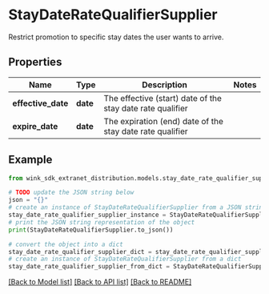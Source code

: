 # StayDateRateQualifierSupplier

Restrict promotion to specific stay dates the user wants to arrive.

## Properties

Name | Type | Description | Notes
------------ | ------------- | ------------- | -------------
**effective_date** | **date** | The effective (start) date of the stay date rate qualifier | 
**expire_date** | **date** | The expiration (end) date of the stay date rate qualifier | 

## Example

```python
from wink_sdk_extranet_distribution.models.stay_date_rate_qualifier_supplier import StayDateRateQualifierSupplier

# TODO update the JSON string below
json = "{}"
# create an instance of StayDateRateQualifierSupplier from a JSON string
stay_date_rate_qualifier_supplier_instance = StayDateRateQualifierSupplier.from_json(json)
# print the JSON string representation of the object
print(StayDateRateQualifierSupplier.to_json())

# convert the object into a dict
stay_date_rate_qualifier_supplier_dict = stay_date_rate_qualifier_supplier_instance.to_dict()
# create an instance of StayDateRateQualifierSupplier from a dict
stay_date_rate_qualifier_supplier_from_dict = StayDateRateQualifierSupplier.from_dict(stay_date_rate_qualifier_supplier_dict)
```
[[Back to Model list]](../README.md#documentation-for-models) [[Back to API list]](../README.md#documentation-for-api-endpoints) [[Back to README]](../README.md)


